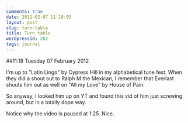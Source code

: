 ```yaml
---
comments: true
date: 2012-02-07 11:18:03
layout: post
slug: turn-table
title: Turn table
wordpressid: 282
tags: journal
---
```


##11:18 Tuesday 07 February 2012

I'm up to "Latin Lingo" by Cypress Hill in my alphabetical tune fest. When they did a shout out to Ralph M the Mexican, I remember that Everlast shouts him out as well on "All my Love" by House of Pain.

 

So anyway, I looked him up on YT and found this vid of him just screwing around, but in a totally dope way.

 

 

Notice why the video is paused at 1:25. Nice.
